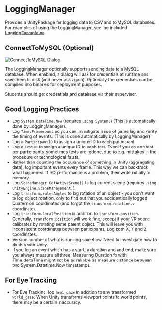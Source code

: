 # LoggingManager
Provides a UnityPackage for logging data to CSV and to MySQL databases. For examples of using the LoggingManager, see the included [LoggingExample.cs](https://github.com/med-material/LoggingManager/blob/master/Assets/LoggingManager/LoggingExample.cs).

## ConnectToMySQL (Optional)
![ConnectToMySQL Dialog](https://raw.githubusercontent.com/med-material/ConnectToMySQL/master/connect-to-mysql-image.png)

The LoggingManager optionally supports sending data to a MySQL database.
When enabled, a dialog will ask for credentials at runtime and save them to disk (and never ask again).
Optionally the credentials can be compiled into binaries for deployment purposes.

Students should get credentials and database via their supervisor.

## Good Logging Practices
 - Log `System.DateTime.Now` (requires `using System;`) (This is automatically done by LoggingManager).
 - Log `Time.Framecount` so you can investigate issue of game lag and verify the timing of events. (This is done automatically by LoggingManager)
 - Log a `ParticipantID` to assign a unique ID to each participant.
 - Log a `TestID` to assign a unique ID to each test. Even if you do one test per participants, sometimes tests are redone, due to e.g. mistakes in the procedure or technological faults.
 - Rather than counting the occurance of something in Unity (aggregating data), log important events every frame. This way we can backtrack what happened. If I/O performance is a problem, then write initially to memory.
  - Log `SceneManager.GetActiveScene()` to log current scene (requires `using UnityEngine.SceneManagement;`).
 - Log `transform.eulerAngles` to log rotation of an object - you don't want to log object rotation, only to find out that you accidentically logged Quaternion coordinates (and forgot the `transform.rotation.w` coordinate).
 - Log `transform.localPosition` in addition to `transform.position`. Generally, `transform.position` will work fine, except if your VR scene calibrates by rotating some parent object. This will leave you with inconsistent coordinates between participants. Log both X, Y and Z coordinates.
 - Version number of what is running somehow. Need to investigate how to do this with Unity.
 - If you log an event which has a start, a duration and and end, make sure you always measure all three. Measuring Duration fx with Time.deltaTime might not be as reliable as measure distance between two System.Datetime.Now timestamps.
 
## For Eye Tracking
  - For Eye Tracking, log `hemi_gaze` in addition to any transformed `world_gaze`. When Unity transforms viewport points to world points, there may be a certain inaccuracy.

